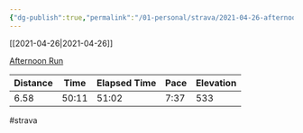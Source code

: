 ```yaml
---
{"dg-publish":true,"permalink":"/01-personal/strava/2021-04-26-afternoon-run/"}
---
```



[[2021-04-26\|2021-04-26]]

[Afternoon Run](https://www.strava.com/activities/5204752689)

| Distance | Time  | Elapsed Time | Pace | Elevation |
| -------- | ----- | ------------ | ---- | --------- |
| 6.58     | 50:11 | 51:02        | 7:37 | 533       |




#strava
